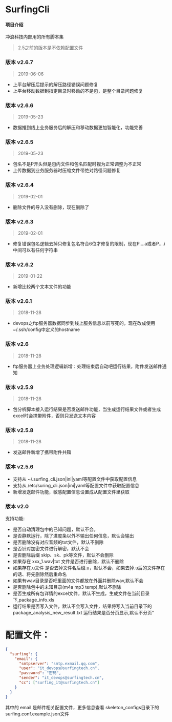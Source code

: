 # SurfingCli

#### 项目介绍
冲浪科技内部用的所有脚本集
> 2.5之前的版本是不依赖配置文件

### 版本 v2.6.7
> 2019-06-06
- 上平台解压后提示的解压路径错误问题修复
- 上平台移动数据到指定目录时移动的不是包，是整个目录问题修复

### 版本 v2.6.6
> 2019-05-23
- 数据推到线上业务服务后的解压和移动数据更加智能化，功能完善

### 版本 v2.6.5
> 2019-05-23
- 包名不是P开头但是包内文件和包名匹配时视为正常调整为不正常
- 上传数据到业务服务器时压缩文件带绝对路径问题修复

### 版本 v2.6.4
> 2019-02-01
- 删除文件的导入没有删除，现在删除了


### 版本 v2.6.3
> 2019-02-01
- 修复错误包名逻辑去掉只修复包名符合6位才修复的限制，现在P....a或者P....i中间可以有任何字符串


### 版本 v2.6.2
> 2019-01-22
- 新增比较两个文本文件的功能


### 版本 v2.6.1
> 2018-11-28
- devops之ftp服务器数据同步到线上服务信息以前写死的，现在改成使用~/.ssh/config中定义的hostname

### 版本 v2.6
> 2018-11-28
- ftp服务器上业务处理逻辑新增：处理结束后自动吧运行结果，附件发送邮件通知


### 版本 v2.5.9
> 2018-11-28
- 包分析脚本接入运行结果是否发送邮件功能，当生成运行结果文件或者生成excel时会携带附件，否则只发送文本内容

### 版本 v2.5.8
> 2018-11-28
- 发送邮件新增了携带附件共鞥

### 版本 v2.5.6
- 支持从 ~/.surfing_cli.json|ini|yaml等配置文件中获取配置信息
- 支持从 /etc/suring_cli.json|ini|yaml等配置文件中获取配置信息
- 新增发送邮件功能，敏感配置信息设置成从配置文件里获取
### 版本 v2.0
支持功能:
 
- 是否自动清理包中的已知问题，默认不会。
- 是否静默运行，除了进度条以外不输出任何信息，默认会输出
- 是否删除没有对应音频的txt文件，默认不删除
- 是否针对加密文件进行解密，默认不会
- 是否删除后缀 skip、sk、pk等文件，默认不会删除
- 如果存在 xxx_1.wav|txt 文件是否进行删除，默认不删除
- 如果存在.u文件 是否去掉文件名后缀.u，默认不会，如果去掉.u后的文件存在的话、将先删除然后重命名
- 如果有wav目录是否吧里面的文件都放在外面并删除wav,默认不会
- 是否删除包中的未知目录(m4a mp3 temp),默认不删除
- 是否生成所有包详情的excel文件，默认不生成，生成文件在当前目录下,package_info.xls
- 运行结果是否写入文件，默认不会写入文件，结果将写入当前目录下的package_analysis_new_result.txt
运行结果是否分页显示,默认不分页"

# 配置文件：
```json
{
  "surfing": {
    "email": {
      "smtpserver": "smtp.exmail.qq.com",
      "user": "it_devops@surfingtech.cn",
	  "password": "密码",
	  "sender": "it_devops@surfingtech.cn",
      "cc": ["surfing_it@surfingtech.cn"]
    }
  }
}
```
其中的 email 是邮件相关配置文件，更多信息查看 skeleton_configs目录下的surfing.conf.example.json文件